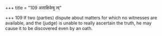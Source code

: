 +++
title = "109 असाक्षिकेषु त्व्"

+++
109	If two (parties) dispute about matters for which no witnesses are available, and the (judge) is unable to really ascertain the truth, he may cause it to be discovered even by an oath.